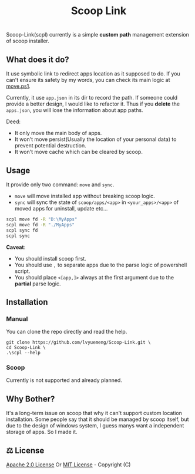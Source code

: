 <div align="center">
	<h1>Scoop Link<h1>
</div>

Scoop-Link(scpl) currently is a simple **custom path** management extension of scoop installer.

## What does it do?

It use symbolic link to redirect apps location as it supposed to do. If you can't ensure its safety by my words, you can check its main logic at [move.ps1](lib/move.ps1).

Currently, it use `app.json` in its dir to record the path. If someone could provide a better design, I would like to refactor it. Thus if you **delete** the `apps.json`, you will lose the information about app paths.

Deed:

- It only move the main body of apps.
- It won't move persist(Usually the location of your personal data) to prevent potential destruction.  
- It won't move cache which can be cleared by scoop.

## Usage

It provide only two command: `move` and `sync`.

- `move` will move installed app without breaking scoop logic.
- `sync` will sync the state of `scoop/apps/<app>` in `<your_apps>/<app>` of moved apps for uninstall, update etc...

```bash
scpl move fd -R "D:\MyApps"
scpl move fd -R "./MyApps"
scpl sync fd
scpl sync 
```

**Caveat**: 

  - You should install scoop first.
  - You should use `,` to separate apps due to the parse logic of powershell script.
  - You should place `<[app,]>` always at the first argument due to the **partial** parse logic.

## Installation

### Manual

You can clone the repo directly and read the help.
```shell
git clone https://github.com/lvyuemeng/Scoop-Link.git \
cd Scoop-Link \
.\scpl --help
```

### Scoop

Currently is not supported and already planned.

## Why Bother?

It's a long-term issue on scoop that why it can't support custom location installation. Some people say that it should be managed by scoop itself, but due to the design of windows system, I guess manys want a independent storage of apps. So I made it.

## ⚖️ License

[Apache 2.0 License](/LICENSE-Apache) Or [MIT License](/LICENSE-MIT) - Copyright (C)